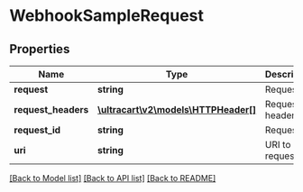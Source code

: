# WebhookSampleRequest

## Properties
Name | Type | Description | Notes
------------ | ------------- | ------------- | -------------
**request** | **string** | Request | [optional] 
**request_headers** | [**\ultracart\v2\models\HTTPHeader[]**](HTTPHeader.md) | Request headers | [optional] 
**request_id** | **string** | Request id | [optional] 
**uri** | **string** | URI to send request to | [optional] 

[[Back to Model list]](../README.md#documentation-for-models) [[Back to API list]](../README.md#documentation-for-api-endpoints) [[Back to README]](../README.md)


